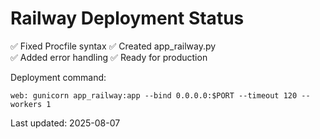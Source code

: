 # Railway Deployment Status

✅ Fixed Procfile syntax
✅ Created app_railway.py  
✅ Added error handling
✅ Ready for production

Deployment command:
```
web: gunicorn app_railway:app --bind 0.0.0.0:$PORT --timeout 120 --workers 1
```

Last updated: 2025-08-07
